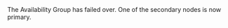 ﻿<?xml version="1.0" encoding="utf-8"?>
<!DOCTYPE task PUBLIC "-//OASIS//DTD DITA Task//EN" "../dtd/technicalContent/dtd/task.dtd">
<task id="alarm.AvailabilityGroup.FailedOver" xml:lang="en-us" product="AvailabilityGroup" audience="alarm">
<title>Availability Group - Failed Over Alarm</title>
<shortdesc>The Availability Group has failed over. One of the secondary nodes is now primary.</shortdesc>
<taskbody>
</taskbody>
</task>